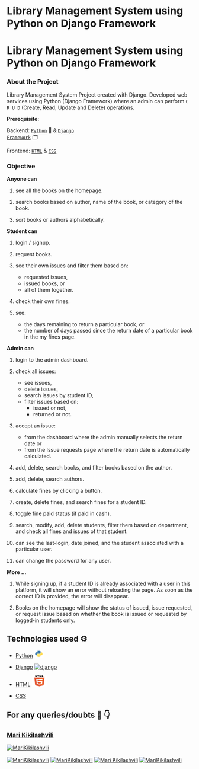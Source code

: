 # Library Management System using Python on Django Framework

# Library Management System using Python on Django Framework

### About the Project

Library Management System Project created with Django. Developed web services using Python (Django Framework) where an admin can perform <code>C R U D</code> (Create, Read, Update and Delete) operations.

**Prerequisite:**

Backend: <code>[Python](https://github.com/marikikilashvili/Python-Roadmap)</code> 📑 & <code>[Django Framework](https://github.com/marikikilashvili)</code> 🗂️

Frontend: <code>[HTML](https://github.com/marikikilashvili)</code> & <code>[CSS](https://github.com/marikikilashvili)</code>

### Objective

**Anyone can**

1. see all the books on the homepage.

2. search books based on author, name of the book, or category of the book.

3. sort books or authors alphabetically.

**Student can**

1. login / signup.

2. request books.

3. see their own issues and filter them based on:

   - requested issues,
   - issued books, or
   - all of them together.

4. check their own fines.

5. see:
   - the days remaining to return a particular book, or
   - the number of days passed since the return date of a particular book in the my fines page.

**Admin can**

1. login to the admin dashboard.

2. check all issues:

   - see issues,
   - delete issues,
   - search issues by student ID,
   - filter issues based on:
     - issued or not,
     - returned or not.

3. accept an issue:

   - from the dashboard where the admin manually selects the return date or
   - from the Issue requests page where the return date is automatically calculated.

4. add, delete, search books, and filter books based on the author.

5. add, delete, search authors.

6. calculate fines by clicking a button.

7. create, delete fines, and search fines for a student ID.

8. toggle fine paid status (if paid in cash).

9. search, modify, add, delete students, filter them based on department, and check all fines and issues of that student.

10. can see the last-login, date joined, and the student associated with a particular user.

11. can change the password for any user.

**More ...**

1. While signing up, if a student ID is already associated with a user in this platform, it will show an error without reloading the page. As soon as the correct ID is provided, the error will disappear.

2. Books on the homepage will show the status of issued, issue requested, or request issue based on whether the book is issued or requested by logged-in students only.

## Technologies used ⚙️

- <a href="https://github.com/marikikilashvili/Python-Roadmap">Python</a> <a href="https://github.com/marikikilashvili" target="_blank"> <img src="https://raw.githubusercontent.com/devicons/devicon/master/icons/python/python-original.svg" alt="python" width="25" height="20"/> </a>

- <a href="https://github.com/marikikilashvili">Django</a> <a href="https://www.djangoproject.com/" target="_blank" rel="noreferrer"> <img src="https://github.com/marikikilashvili/marikikilashvili/blob/main/images/icons8-django.svg" alt="django" width="40" height="30"/> </a>

- <a href="https://github.com/marikikilashvili">HTML</a> <a href="https://www.w3.org/html/" target="_blank" rel="noreferrer"> <img src="https://raw.githubusercontent.com/devicons/devicon/master/icons/html5/html5-original-wordmark.svg" alt="html5" width="40" height="30"/> </a>

- <a href="https://github.com/marikikilashvili">CSS</a>

## For any queries/doubts 🔗 👇

### [Mari Kikilashvili](https://bio.link/MariKikilashvili)

<p align="left"> <a href="https://twitter.com/MariKikilashvili" target="blank"><img src="https://img.shields.io/twitter/follow/MariKikilashvili?logo=twitter&style=for-the-badge" alt="MariKikilashvili" /></a> </p>

<a href="https://www.linkedin.com/in/marikikilashvili" target="blank"><img align="center" src="https://img.shields.io/badge/-MariKikilashvili-blue?style=flat-square&logo=Linkedin&logoColor=white&link=https://www.linkedin.com/in/marikikilashvili/" alt="MariKikilashvili" height="20" width="100" /></a>
<a href="https://www.instagram.com/marr_kila" target="blank"><img align="center" src="https://img.shields.io/badge/-@marr_kila-D7008A?style=flat-square&labelColor=D7008A&logo=Instagram&logoColor=white&link=https://www.instagram.com/marr_kila" alt="MariKikilashvili" height="20" width="110" /></a>
<a href="https://www.facebook.com/mari.kikilashvili" target="blank"><img align="center" src="https://img.shields.io/badge/-Mari%20Kikilashvili-3b5998?style=flat-square&logo=Facebook&logoColor=white&link=https://www.facebook.com/mari.kikilashvili" alt="Mari Kikilashvili" height="20" width="130" /></a>
<a href="https://github.com/marikikilashvili/" target="blank"><img align="center" src="https://img.shields.io/github/followers/marikikilashvili?label=Follow&style=social&link=https://github.com/marikikilashvili/" alt="MariKikilashvili" height="20" width="90" /></a>
